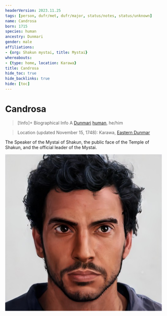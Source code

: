 ```yaml
---
headerVersion: 2023.11.25
tags: [person, dufr/met, dufr/major, status/notes, status/unknown]
name: Candrosa
born: 1715
species: human
ancestry: Dunmari
gender: male
affiliations:
- {org: Shakun mystai, title: Mystai}
whereabouts:
- {type: home, location: Karawa}
title: Candrosa
hide_toc: true
hide_backlinks: true
hide: [toc]
---
```

# Candrosa
>[!info]+ Biographical Info
> A [Dunmari](<../../gazetteer/greater-dunmar/realms/dunmar/dunmar.md>) [human](<../../species/humans/humans.md>), he/him
> 
> 
>> 

>Location (updated November 15, 1748): Karawa, [Eastern Dunmar](<../../gazetteer/greater-dunmar/realms/dunmar/eastern-dunmar/eastern-dunmar.md>)

The Speaker of the Mystai of Shakun, the public face of the Temple of Shakun, and the official leader of the Mystai.

![Candrosa Portrait](../../assets/candrosa-portrait.png)
